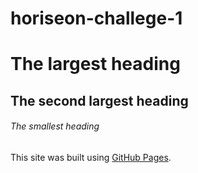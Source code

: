 # horiseon-challege-1

# The largest heading

## The second largest heading

###### The smallest heading

This site was built using [GitHub Pages](https://pages.github.com/).
